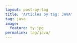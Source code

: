 ```yaml
---
layout: post-by-tag
title: 'Articles by tag: JAVA'
tag: java
image:
  feature: ty.jpg
permalink: tag/java/
---
```

